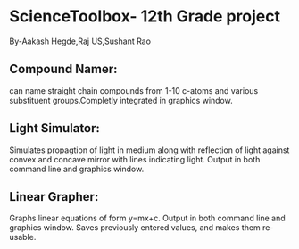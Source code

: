 # ScienceToolbox- 12th Grade project 
By-Aakash Hegde,Raj US,Sushant Rao

## Compound Namer:
can name straight chain compounds from 1-10 c-atoms and various
substituent groups.Completly integrated in graphics window.

## Light Simulator:
Simulates propagtion of light in medium along with reflection of light 
against convex and concave mirror with lines indicating light. Output in 
both command line and graphics window.

## Linear Grapher:
Graphs linear equations of form y=mx+c. Output in 
both command line and graphics window. Saves previously entered values, and 
makes them re-usable.
